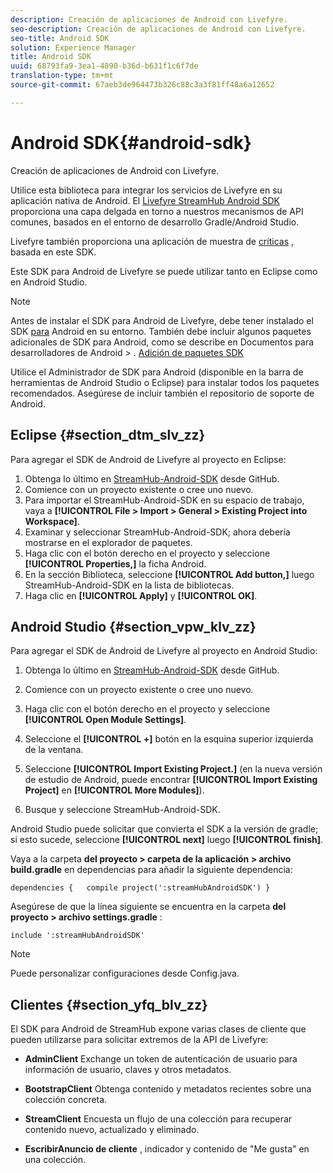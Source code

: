 ```yaml
---
description: Creación de aplicaciones de Android con Livefyre.
seo-description: Creación de aplicaciones de Android con Livefyre.
seo-title: Android SDK
solution: Experience Manager
title: Android SDK
uuid: 68793fa9-3ea1-4890-b36d-b631f1c6f7de
translation-type: tm+mt
source-git-commit: 67aeb3de964473b326c88c3a3f81ff48a6a12652

---
```



# Android SDK{#android-sdk}

Creación de aplicaciones de Android con Livefyre.

Utilice esta biblioteca para integrar los servicios de Livefyre en su aplicación nativa de Android. El [Livefyre StreamHub Android SDK](https://github.com/Livefyre/StreamHub-Android-SDK) proporciona una capa delgada en torno a nuestros mecanismos de API comunes, basados en el entorno de desarrollo Gradle/Android Studio.

Livefyre también proporciona una aplicación de muestra de [críticas](https://github.com/Livefyre/StreamHub-iOS-Reviews-App) , basada en este SDK.

Este SDK para Android de Livefyre se puede utilizar tanto en Eclipse como en Android Studio.

>[!NOTE]
>
>Antes de instalar el SDK para Android de Livefyre, debe tener instalado el SDK [para](https://developer.android.com/sdk/index.html) Android en su entorno. También debe incluir algunos paquetes adicionales de SDK para Android, como se describe en Documentos para desarrolladores de Android &gt; .
>[Adición de paquetes SDK](https://developer.android.com/sdk/installing/adding-packages.html)

Utilice el Administrador de SDK para Android (disponible en la barra de herramientas de Android Studio o Eclipse) para instalar todos los paquetes recomendados. Asegúrese de incluir también el repositorio de soporte de Android.

## Eclipse {#section_dtm_slv_zz}

Para agregar el SDK de Android de Livefyre al proyecto en Eclipse:

1. Obtenga lo último en [StreamHub-Android-SDK](https://github.com/Livefyre/StreamHub-Android-SDK) desde GitHub.
1. Comience con un proyecto existente o cree uno nuevo.
1. Para importar el StreamHub-Android-SDK en su espacio de trabajo, vaya a **[!UICONTROL File > Import > General > Existing Project into Workspace]**.
1. Examinar y seleccionar StreamHub-Android-SDK; ahora debería mostrarse en el explorador de paquetes.
1. Haga clic con el botón derecho en el proyecto y seleccione **[!UICONTROL Properties,]** la ficha Android.
1. En la sección Biblioteca, seleccione **[!UICONTROL Add button,]** luego StreamHub-Android-SDK en la lista de bibliotecas.
1. Haga clic en **[!UICONTROL Apply]** y **[!UICONTROL OK]**.

## Android Studio {#section_vpw_klv_zz}

Para agregar el SDK de Android de Livefyre al proyecto en Android Studio:

1. Obtenga lo último en [StreamHub-Android-SDK](https://github.com/Livefyre/StreamHub-Android-SDK) desde GitHub.
1. Comience con un proyecto existente o cree uno nuevo.
1. Haga clic con el botón derecho en el proyecto y seleccione **[!UICONTROL Open Module Settings]**.
1. Seleccione el **[!UICONTROL +]** botón en la esquina superior izquierda de la ventana.
1. Seleccione **[!UICONTROL Import Existing Project.]** (en la nueva versión de estudio de Android, puede encontrar **[!UICONTROL Import Existing Project]** en **[!UICONTROL More Modules]**).

1. Busque y seleccione StreamHub-Android-SDK.

Android Studio puede solicitar que convierta el SDK a la versión de gradle; si esto sucede, seleccione **[!UICONTROL next]** luego **[!UICONTROL finish]**.

Vaya a la carpeta **del proyecto &gt; carpeta de la aplicación &gt; archivo build.gradle** en dependencias para añadir la siguiente dependencia:

```
dependencies {   compile project(':streamHubAndroidSDK') } 
```

Asegúrese de que la línea siguiente se encuentra en la carpeta **del proyecto &gt; archivo settings.gradle** :

```
include ':streamHubAndroidSDK' 
```

>[!NOTE]
>
>Puede personalizar configuraciones desde Config.java.

## Clientes {#section_yfq_blv_zz}

El SDK para Android de StreamHub expone varias clases de cliente que pueden utilizarse para solicitar extremos de la API de Livefyre:

* **AdminClient** Exchange un token de autenticación de usuario para información de usuario, claves y otros metadatos.

* **BootstrapClient** Obtenga contenido y metadatos recientes sobre una colección concreta.

* **StreamClient** Encuesta un flujo de una colección para recuperar contenido nuevo, actualizado y eliminado.

* **EscribirAnuncio de cliente** , indicador y contenido de "Me gusta" en una colección.

